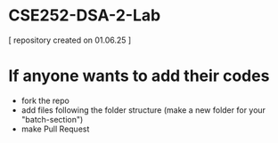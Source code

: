 # CSE252-DSA-2-Lab
[ repository created on 01.06.25 ]

# If anyone wants to add their codes
- fork the repo
- add files following the folder structure (make a new folder for your "batch-section")
- make Pull Request



